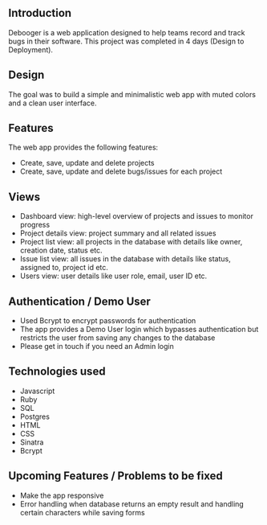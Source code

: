 ## Introduction

Debooger is a web application designed to help teams record and track bugs in their software. This project was completed in 4 days (Design to Deployment).


## Design 

The goal was to build a simple and minimalistic web app with muted colors and a clean user interface.

## Features

The web app provides the following features:
- Create, save, update and delete projects
- Create, save, update and delete bugs/issues for each project

## Views

- Dashboard view: high-level overview of projects and issues to monitor progress 
- Project details view: project summary and all related issues 
- Project list view: all projects in the database with details like owner, creation date, status etc.
- Issue list view: all issues in the database with details like status, assigned to, project id etc.
- Users view: user details like user role, email, user ID etc.  

## Authentication / Demo User

- Used Bcrypt to encrypt passwords for authentication 
- The app provides a Demo User login which bypasses authentication but restricts the user from saving any changes to the database 
- Please get in touch if you need an Admin login 

## Technologies used

- Javascript
- Ruby
- SQL
- Postgres
- HTML
- CSS 
- Sinatra
- Bcrypt

## Upcoming Features / Problems to be fixed

- Make the app responsive 
- Error handling when database returns an empty result and handling certain characters while saving forms


